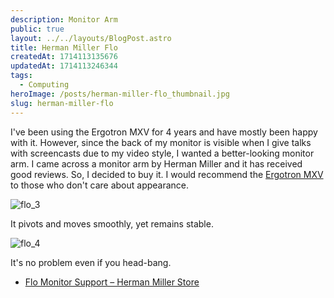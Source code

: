 ```yaml
---
description: Monitor Arm
public: true
layout: ../../layouts/BlogPost.astro
title: Herman Miller Flo
createdAt: 1714113135676
updatedAt: 1714113246344
tags:
  - Computing
heroImage: /posts/herman-miller-flo_thumbnail.jpg
slug: herman-miller-flo
---
```



I've been using the Ergotron MXV for 4 years and have mostly been happy with it.
However, since the back of my monitor is visible when I give talks with screencasts due to my video style, I wanted a better-looking monitor arm.
I came across a monitor arm by Herman Miller and it has received good reviews.
So, I decided to buy it.
I would recommend the [Ergotron MXV](https://amzn.to/3xTzi5N) to those who don't care about appearance.

![flo_3](/posts/herman-miller-flo_flo-3.jpg)


It pivots and moves smoothly, yet remains stable.

![flo_4](/posts/herman-miller-flo_flo-4.jpg)

It's no problem even if you head-bang.

- [Flo Monitor Support – Herman Miller Store](https://store.hermanmiller.com/office-furniture-desk-accessories-organization/flo-monitor-support/4545.html)
